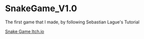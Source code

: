 # SnakeGame_V1.0
The first game that I made, by following Sebastian Lague's Tutorial 


<a href="https://rainaud.itch.io/snake-game-v10"> Snake Game Itch.io </a>
